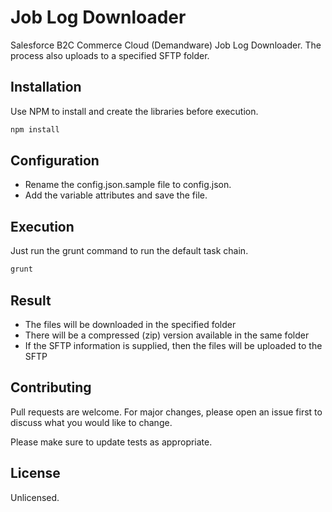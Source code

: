 # Job Log Downloader

Salesforce B2C Commerce Cloud (Demandware) Job Log Downloader. The process also uploads to a specified SFTP folder.

## Installation

Use NPM to install and create the libraries before execution.

```bash
npm install
```

## Configuration

- Rename the config.json.sample file to config.json.
- Add the variable attributes and save the file.

## Execution

Just run the grunt command to run the default task chain.

```bash
grunt
```

## Result

- The files will be downloaded in the specified folder
- There will be a compressed (zip) version available in the same folder
- If the SFTP information is supplied, then the files will be uploaded to the SFTP

## Contributing

Pull requests are welcome. For major changes, please open an issue first to discuss what you would like to change.

Please make sure to update tests as appropriate.

## License

Unlicensed.
